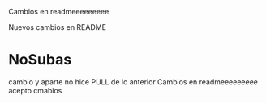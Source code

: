Cambios en readmeeeeeeeee


Nuevos cambios en README
# NoSubas



cambio y aparte no hice PULL de lo anterior
Cambios en readmeeeeeeeee
acepto cmabios